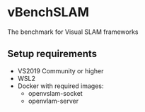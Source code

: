 # vBenchSLAM
The benchmark for Visual SLAM frameworks

## Setup requirements
* VS2019 Community or higher
* WSL2
* Docker with required images:
    * openvslam-socket
    * openvlam-server

